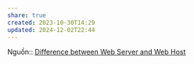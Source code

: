```yaml
---
share: true
created: 2023-10-30T14:29
updated: 2024-12-02T22:44
---
```

Nguồn:: [Difference between Web Server and Web Host](https://www.geeksforgeeks.org/difference-between-web-server-and-web-host/)